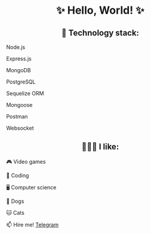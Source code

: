 <h1 align="center"> ✨ Hello, World! ✨</h1>

<h2 align="center"> 🔧 Technology stack: </h2>
<p align="center">
 <p>Node.js</p>
 <p>Express.js</p>
 <p>MongoDB</p>
 <p>PostgreSQL</p>
 <p>Sequelize ORM</p>
 <p>Mongoose</p>
 <p>Postman</p>
 <p>Websocket</p>
</p>


<h2 align="center">👨🏻‍💻 I like: </h1>
<p align="center">
 <p>🎮 Video games</p>
 <p>💯 Coding</p>
 <p>🖥 Computer science</p>
 <p>🐶 Dogs</p>
 <p>🐱 Cats</p>
</p>


📫 Hire me! [Telegram](https://t.me/zhpogorelov)

<!--

Here are some ideas to get you started:

- 🔭 I’m currently working on ...
- 🌱 I’m currently learning ...
- 👯 I’m looking to collaborate on ...
- 🤔 I’m looking for help with ...
- 💬 Ask me about ...
- 📫 How to reach me: ...
- 😄 Pronouns: ...
- ⚡ Fun fact: ...
-->
